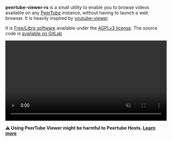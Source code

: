 **peertube-viewer-rs** is a small utility to enable you to browse videos available on any [PeerTube](https://joinpeertube.org) instance, without having to launch a web browser.
It is heavily inspired by [youtube-viewer](https://github.com/trizen/youtube-viewer).

It is [Free/Libre software](https://en.wikipedia.org/wiki/Free_software) available under the [AGPLv3 license](https://en.wikipedia.org/wiki/Affero_General_Public_License). The source code is [available on GitLab](https://gitlab.com/peertube-viewer/peertube-viewer-rs)


<video autoplay muted controls loop style="width:100%; aspect-ratio: 16-9">
    <source src="/videos/ptrs-demo-av1.mp4" type="video/mp4; codecs=av1">
    <source src="/videos/ptrs-demo.mp4" type="video/mp4">
</video>

**:warning: Using PeerTube Viewer might be harmful to Peertube Hosts. [Learn more](/posts/2021-02-20-peertube-viewer-and-webtorrent/#what-this-means-for-peertube-viewer)**
